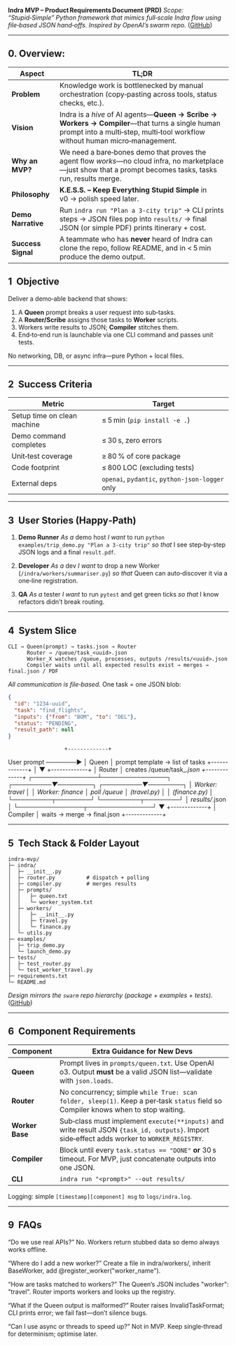 **Indra MVP – Product Requirements Document (PRD)**
*Scope: “Stupid‑Simple” Python framework that mimics full‑scale Indra flow using file‑based JSON hand‑offs. Inspired by OpenAI’s swarm repo.* ([GitHub][1])

---

## 0. Overview:

| Aspect             | TL;DR                                                                                                                                                                          |
| ------------------ | ------------------------------------------------------------------------------------------------------------------------------------------------------------------------------ |
| **Problem**        | Knowledge work is bottlenecked by manual orchestration (copy‑pasting across tools, status checks, etc.).                                                                       |
| **Vision**         | Indra is a *hive* of AI agents—**Queen → Scribe → Workers → Compiler**—that turns a single human prompt into a multi‑step, multi‑tool workflow without human micro‑management. |
| **Why an MVP?**    | We need a bare‑bones demo that proves the agent flow *works*—no cloud infra, no marketplace—just show that a prompt becomes tasks, tasks run, results merge.                   |
| **Philosophy**     | **K.E.S.S. – Keep Everything Stupid Simple** in v0 → polish speed later.                                                                                                       |
| **Demo Narrative** | Run `indra run "Plan a 3‑city trip"` → CLI prints steps → JSON files pop into `results/` → final JSON (or simple PDF) prints itinerary + cost.                                 |
| **Success Signal** | A teammate who has **never** heard of Indra can clone the repo, follow README, and in < 5 min produce the demo output.                                                         |



## 1  Objective

Deliver a demo‑able backend that shows:

1. A **Queen** prompt breaks a user request into sub‑tasks.
2. A **Router/Scribe** assigns those tasks to **Worker** scripts.
3. Workers write results to JSON; **Compiler** stitches them.
4. End‑to‑end run is launchable via one CLI command and passes unit tests.

No networking, DB, or async infra—pure Python + local files.

---

## 2  Success Criteria

| Metric                      | Target                                          |
| --------------------------- | ----------------------------------------------- |
| Setup time on clean machine | ≤ 5 min (`pip install -e .`)                    |
| Demo command completes      | ≤ 30 s, zero errors                             |
| Unit‑test coverage          | ≥ 80 % of core package                          |
| Code footprint              | ≤ 800 LOC (excluding tests)                     |
| External deps               | `openai`, `pydantic`, `python‑json‑logger` only |

---

## 3  User Stories (Happy‑Path)

1. **Demo Runner**
   *As a* demo host *I want* to run `python examples/trip_demo.py "Plan a 3‑city trip"` *so that* I see step‑by‑step JSON logs and a final `result.pdf`.

2. **Developer**
   *As a* dev *I want* to drop a new Worker (`/indra/workers/summariser.py`) *so that* Queen can auto‑discover it via a one‑line registration.

3. **QA**
   *As a* tester *I want* to run `pytest` and get green ticks *so that* I know refactors didn’t break routing.

---

## 4  System Slice

```
CLI → Queen(prompt) → tasks.json → Router
      Router → /queue/task_<uuid>.json
      Worker_X watches /queue, processes, outputs /results/<uuid>.json
      Compiler waits until all expected results exist → merges → final.json / PDF
```

*All communication is file‑based.* One task = one JSON blob:

```json
{
  "id": "1234-uuid",
  "task": "find_flights",
  "inputs": {"from": "BOM", "to": "DEL"},
  "status": "PENDING",
  "result_path": null
}
```

                      +-------------+
User prompt  ───────▶ │   Queen     │  prompt template → list of tasks
                      +-------------+
                             │
                             ▼
                      +-------------+
                      │   Router    │  creates /queue/task_*.json
                      +-------------+
          ┌───────────────┴───────────────┐
┌─────────▼────────┐            ┌─────────▼────────┐
│  Worker: travel  │            │ Worker: finance  │  poll /queue
│  (travel.py)     │            │ (finance.py)     │
└─────────┬────────┘            └─────────┬────────┘
          │ results/*.json                │
          └───────────────┬───────────────┘
                          ▼
                      +-------------+
                      │  Compiler   │  waits → merge → final.json
                      +-------------+


---

## 5  Tech Stack & Folder Layout

```
indra-mvp/
├─ indra/
│  ├─ __init__.py
│  ├─ router.py          # dispatch + polling
│  ├─ compiler.py        # merges results
│  ├─ prompts/
│  │   ├─ queen.txt
│  │   └─ worker_system.txt
│  ├─ workers/
│  │   ├─ __init__.py
│  │   ├─ travel.py
│  │   └─ finance.py
│  └─ utils.py
├─ examples/
│  ├─ trip_demo.py
│  └─ launch_demo.py
├─ tests/
│  ├─ test_router.py
│  └─ test_worker_travel.py
├─ requirements.txt
└─ README.md
```

*Design mirrors the `swarm` repo hierarchy (package + examples + tests).* ([GitHub][1])

---

## 6  Component Requirements

| Component       | Extra Guidance for New Devs                                                                                                                   |
| --------------- | --------------------------------------------------------------------------------------------------------------------------------------------- |
| **Queen**       | Prompt lives in `prompts/queen.txt`. Use OpenAI o3. Output **must** be a valid JSON list—validate with `json.loads`.                          |
| **Router**      | No concurrency; simple `while True: scan folder, sleep(1)`. Keep a per‑task `status` field so Compiler knows when to stop waiting.            |
| **Worker Base** | Sub‑class must implement `execute(**inputs)` and write result JSON `{task_id, outputs}`. Import side‑effect adds worker to `WORKER_REGISTRY`. |
| **Compiler**    | Block until every `task.status == "DONE"` **or** 30 s timeout. For MVP, just concatenate outputs into one JSON.                               |
| **CLI**         | `indra run "<prompt>" --out results/`                                                        | Orchestrates flow. Uses blocking loop; no concurrency needed. |

Logging: simple `[timestamp][component] msg` to `logs/indra.log`.

---


## 9  FAQs

“Do we use real APIs?”
No. Workers return stubbed data so demo always works offline.

“Where do I add a new worker?”
Create a file in indra/workers/, inherit BaseWorker, add @register_worker("worker_name").

“How are tasks matched to workers?”
The Queen’s JSON includes "worker": "travel". Router imports workers and looks up the registry.

“What if the Queen output is malformed?”
Router raises InvalidTaskFormat; CLI prints error; we fail fast—don’t silence bugs.

“Can I use async or threads to speed up?”
Not in MVP. Keep single‑thread for determinism; optimise later.





[1]: https://github.com/openai/swarm/tree/main "GitHub - openai/swarm: Educational framework exploring ergonomic, lightweight multi-agent orchestration. Managed by OpenAI Solution team."

